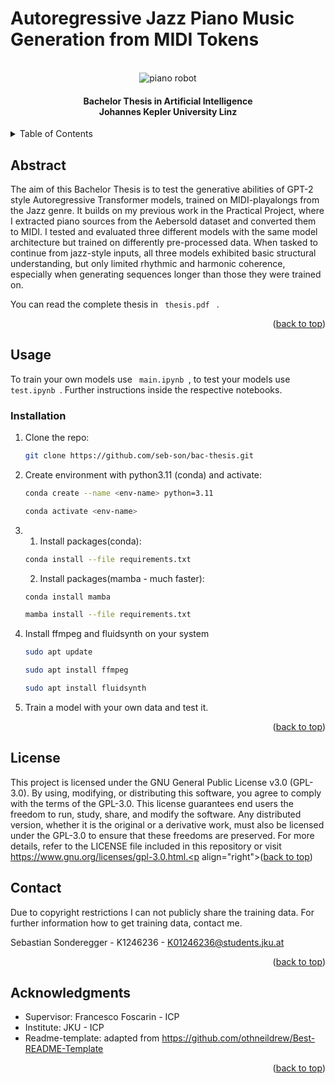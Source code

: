 # Autoregressive Jazz Piano Music Generation from MIDI Tokens

<!-- PROJECT LOGO -->
<br />
<div align="center">
  <img title="(C) image generated with https://www.canva.com/" alt="piano robot" src="https://github.com/user-attachments/assets/a59bd55a-73a0-40cc-98e3-647b31531afa" >
  <h4 align="center">
    Bachelor Thesis in Artificial Intelligence <br> Johannes Kepler University Linz <br>
    
  </p>
</div>



<!-- TABLE OF CONTENTS -->
<details>
  <summary>Table of Contents</summary>
  <ol>
    <li>
      <a href="#about-the-project">Abstract</a>
    </li>
    <li>
      <a href="#getting-started">Usage</a>
      <ul>
        <li><a href="#installation">Installation</a></li>
      </ul>
    </li>
    <li><a href="#license">License</a></li>
    <li><a href="#contact">Contact</a></li>
    <li><a href="#acknowledgments">Acknowledgments</a></li>
  </ol>
</details>



<!-- ABOUT THE PROJECT -->
## Abstract


The aim of this Bachelor Thesis is to test the generative abilities of GPT-2 style Autoregressive Transformer models, trained on MIDI-playalongs from the Jazz genre. It builds on my previous work in the Practical Project, where I extracted piano sources from the Aebersold dataset and converted them to
MIDI. I tested and evaluated three different models with the same model architecture but trained on
differently pre-processed data. When tasked to continue from jazz-style inputs, all three models exhibited basic structural understanding, but only limited rhythmic and harmonic coherence, especially when generating sequences longer than those they were trained on. 

You can read the complete thesis in <code> thesis.pdf </code> .
<p align="right">(<a href="#readme-top">back to top</a>)</p>

<!-- GETTING STARTED -->
## Usage

To train your own models use <code> main.ipynb </code>, to test your models use <code> test.ipynb </code>.
Further instructions inside the respective notebooks.


### Installation


1. Clone the repo:
   ```sh
   git clone https://github.com/seb-son/bac-thesis.git
   ```
2. Create environment with python3.11 (conda) and activate:
   ```sh
   conda create --name <env-name> python=3.11
   ```
   ```sh
   conda activate <env-name>
   ```
3. 1. Install packages(conda):
   ```sh
   conda install --file requirements.txt
   ```
   2. Install packages(mamba - much faster):
   ```sh
   conda install mamba
   ```
   ```sh
   mamba install --file requirements.txt
   ```
4. Install ffmpeg and fluidsynth on your system
   ```sh
   sudo apt update
   ```
    ```sh
   sudo apt install ffmpeg
   ```
     ```sh
   sudo apt install fluidsynth
   ```
5. Train a model with your own data and test it.

<p align="right">(<a href="#readme-top">back to top</a>)</p>




<!-- LICENSE -->
## License
This project is licensed under the GNU General Public License v3.0 (GPL-3.0). By using, modifying, or distributing this software, you agree to comply with the terms of the GPL-3.0. This license guarantees end users the freedom to run, study, share, and modify the software. Any distributed version, whether it is the original or a derivative work, must also be licensed under the GPL-3.0 to ensure that these freedoms are preserved. For more details, refer to the LICENSE file included in this repository or visit https://www.gnu.org/licenses/gpl-3.0.html.<p align="right">(<a href="#readme-top">back to top</a>)</p>



<!-- CONTACT -->
## Contact

Due to copyright restrictions I can not publicly share the training data. 
For further information how to get training data, contact me.

Sebastian Sonderegger - K1246236 - K01246236@students.jku.at


<p align="right">(<a href="#readme-top">back to top</a>)</p>



<!-- ACKNOWLEDGMENTS -->
## Acknowledgments

* Supervisor: Francesco Foscarin - ICP
* Institute: JKU - ICP 
* Readme-template: adapted from https://github.com/othneildrew/Best-README-Template

<p align="right">(<a href="#readme-top">back to top</a>)</p>




